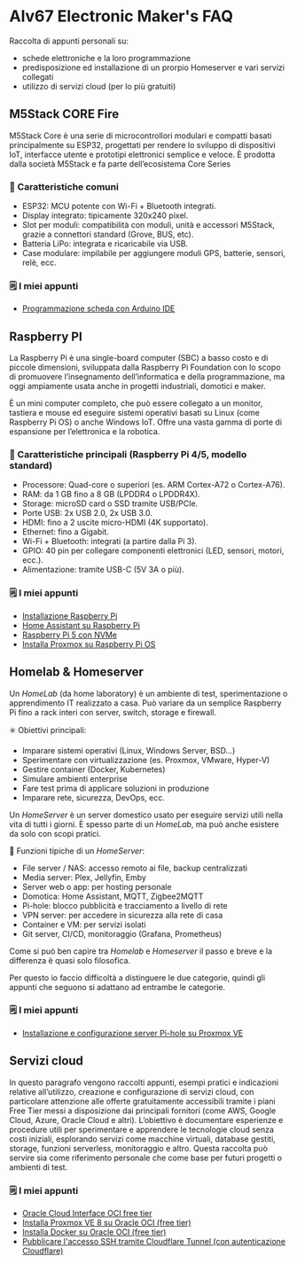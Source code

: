 # Alv67 Electronic Maker's FAQ

Raccolta di appunti personali su:

- schede elettroniche e la loro programmazione
- predisposizione ed installazione di un prorpio Homeserver e vari servizi collegati
- utilizzo di servizi cloud (per lo più gratuiti)

## M5Stack CORE Fire

M5Stack Core è una serie di microcontrollori modulari e compatti basati principalmente su ESP32,
progettati per rendere lo sviluppo di dispositivi IoT, interfacce utente e prototipi elettronici semplice e veloce.
È prodotta dalla società M5Stack e fa parte dell’ecosistema Core Series

### 🔧 Caratteristiche comuni

- ESP32: MCU potente con Wi-Fi + Bluetooth integrati.
- Display integrato: tipicamente 320x240 pixel.
- Slot per moduli: compatibilità con moduli, unità e accessori M5Stack, grazie a connettori standard (Grove, BUS, etc).
- Batteria LiPo: integrata e ricaricabile via USB.
- Case modulare: impilabile per aggiungere moduli GPS, batterie, sensori, relè, ecc.

### 🗒️ I miei appunti

- [Programmazione scheda con Arduino IDE](m5stack.md)

## Raspberry PI

La Raspberry Pi è una single-board computer (SBC) a basso costo e di piccole dimensioni,
sviluppata dalla Raspberry Pi Foundation con lo scopo di promuovere l’insegnamento dell’informatica e della programmazione,
ma oggi ampiamente usata anche in progetti industriali, domotici e maker.

È un mini computer completo, che può essere collegato a un monitor,
tastiera e mouse ed eseguire sistemi operativi basati su Linux (come Raspberry Pi OS)
o anche Windows IoT.
Offre una vasta gamma di porte di espansione per l’elettronica e la robotica.

### 🔧 Caratteristiche principali (Raspberry Pi 4/5, modello standard)

- Processore: Quad-core o superiori (es. ARM Cortex-A72 o Cortex-A76).
- RAM: da 1 GB fino a 8 GB (LPDDR4 o LPDDR4X).
- Storage: microSD card o SSD tramite USB/PCIe.
- Porte USB: 2x USB 2.0, 2x USB 3.0.
- HDMI: fino a 2 uscite micro-HDMI (4K supportato).
- Ethernet: fino a Gigabit.
- Wi-Fi + Bluetooth: integrati (a partire dalla Pi 3).
- GPIO: 40 pin per collegare componenti elettronici (LED, sensori, motori, ecc.).
- Alimentazione: tramite USB-C (5V 3A o più).

### 🗒️ I miei appunti

- [Installazione Raspberry Pi](RaspberryPI.md)
- [Home Assistant su Raspberry Pi](homeassistant.md)
- [Raspberry Pi 5 con NVMe](raspi5nvme.md)
- [Installa Proxmox su Raspberry Pi OS](proxmoxonpi5.md)

## Homelab & Homeserver

Un _HomeLab_ (da home laboratory) è un ambiente di test, sperimentazione o apprendimento IT realizzato a casa.
Può variare da un semplice Raspberry Pi fino a rack interi con server, switch, storage e firewall.

✳️ Obiettivi principali:

- Imparare sistemi operativi (Linux, Windows Server, BSD…)
- Sperimentare con virtualizzazione (es. Proxmox, VMware, Hyper-V)
- Gestire container (Docker, Kubernetes)
- Simulare ambienti enterprise
- Fare test prima di applicare soluzioni in produzione
- Imparare rete, sicurezza, DevOps, ecc.

Un _HomeServer_ è un server domestico usato per eseguire servizi utili nella vita di tutti i giorni.
È spesso parte di un _HomeLab_, ma può anche esistere da solo con scopi pratici.

📌 Funzioni tipiche di un _HomeServer_:

- File server / NAS: accesso remoto ai file, backup centralizzati
- Media server: Plex, Jellyfin, Emby
- Server web o app: per hosting personale
- Domotica: Home Assistant, MQTT, Zigbee2MQTT
- Pi-hole: blocco pubblicità e tracciamento a livello di rete
- VPN server: per accedere in sicurezza alla rete di casa
- Container e VM: per servizi isolati
- Git server, CI/CD, monitoraggio (Grafana, Prometheus)

Come si può ben capire tra _Homelab_ e _Homeserver_ il passo e breve e la differenza è quasi solo filosofica.

Per questo io faccio difficoltà a distinguere le due categorie, quindi gli appunti che seguono si adattano ad entrambe le categorie.

### 🗒️ I miei appunti

- [Installazione e configurazione server Pi-hole su Proxmox VE](pihole.md)

## Servizi cloud

In questo paragrafo vengono raccolti appunti, esempi pratici e indicazioni relative
all’utilizzo, creazione e configurazione di servizi cloud, con particolare attenzione alle
offerte gratuitamente accessibili tramite i piani Free Tier messi a disposizione dai
principali fornitori (come AWS, Google Cloud, Azure, Oracle Cloud e altri). L’obiettivo è
documentare esperienze e procedure utili per sperimentare e apprendere le tecnologie cloud
senza costi iniziali, esplorando servizi come macchine virtuali, database gestiti, storage,
funzioni serverless, monitoraggio e altro. Questa raccolta può servire sia come riferimento
personale che come base per futuri progetti o ambienti di test.

### 🗒️ I miei appunti

- [Oracle Cloud Interface OCI free tier](ocifreetier.md)
- [Installa Proxmox VE 8 su Oracle OCI (free tier)](proxmoxonoci.md)
- [Installa Docker su Oracle OCI (free tier)](dockeronoci.md)
- [Pubblicare l'accesso SSH tramite Cloudflare Tunnel (con autenticazione Cloudflare)](cloudflaressh.md)
